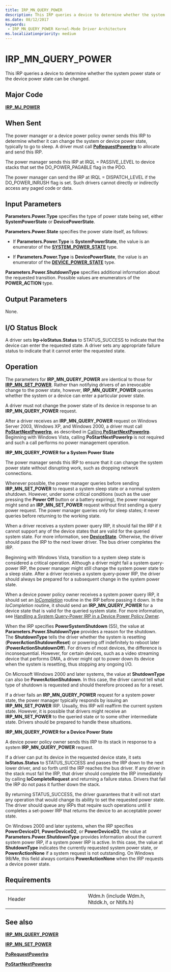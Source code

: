 ```yaml
---
title: IRP_MN_QUERY_POWER
description: This IRP queries a device to determine whether the system power state or the device power state can be changed.
ms.date: 08/12/2017
keywords:
 - IRP_MN_QUERY_POWER Kernel-Mode Driver Architecture
ms.localizationpriority: medium
---
```


# IRP\_MN\_QUERY\_POWER


This IRP queries a device to determine whether the system power state or the device power state can be changed.

## Major Code

[**IRP\_MJ\_POWER**](irp-mj-power.md)

## When Sent

The power manager or a device power policy owner sends this IRP to determine whether it can change the system or device power state, typically to go to sleep. A driver must call [**PoRequestPowerIrp**](/windows-hardware/drivers/ddi/wdm/nf-wdm-porequestpowerirp) to allocate and send this IRP.

The power manager sends this IRP at IRQL = PASSIVE\_LEVEL to device stacks that set the DO\_POWER\_PAGABLE flag in the PDO.

The power manager can send the IRP at IRQL = DISPATCH\_LEVEL if the DO\_POWER\_INRUSH flag is set. Such drivers cannot directly or indirectly access any paged code or data.

## Input Parameters


**Parameters.Power.Type** specifies the type of power state being set, either **SystemPowerState** or **DevicePowerState**.

**Parameters.Power.State** specifies the power state itself, as follows:

-   If **Parameters.Power.Type** is **SystemPowerState**, the value is an enumerator of the [**SYSTEM\_POWER\_STATE**](/windows-hardware/drivers/ddi/wdm/ne-wdm-_system_power_state) type.

-   If **Parameters.Power.Type** is **DevicePowerState**, the value is an enumerator of the [**DEVICE\_POWER\_STATE**](/windows-hardware/drivers/ddi/wdm/ne-wdm-_device_power_state) type.

**Parameters.Power.ShutdownType** specifies additional information about the requested transition. Possible values are enumerators of the **POWER\_ACTION** type.

## Output Parameters


None.

## I/O Status Block


A driver sets **Irp-&gt;IoStatus.Status** to STATUS\_SUCCESS to indicate that the device can enter the requested state. A driver sets any appropriate failure status to indicate that it cannot enter the requested state.

## Operation

The parameters for **IRP\_MN\_QUERY\_POWER** are identical to those for [**IRP\_MN\_SET\_POWER**](irp-mn-set-power.md). Rather than notifying drivers of an irrevocable change to the power state, however, **IRP\_MN\_QUERY\_POWER** queries whether the system or a device can enter a particular power state.

A driver must not change the power state of its device in response to an **IRP\_MN\_QUERY\_POWER** request.

After a driver receives an **IRP\_MN\_QUERY\_POWER** request on Windows Server 2003, Windows XP, and Windows 2000, a driver must call [**PoStartNextPowerIrp**](/windows-hardware/drivers/ddi/ntifs/nf-ntifs-postartnextpowerirp), as described in [Calling **PoStartNextPowerIrp**](./calling-postartnextpowerirp.md). Beginning with Windows Vista, calling **PoStartNextPowerIrp** is not required and such a call performs no power management operation.

**IRP\_MN\_QUERY\_POWER for a System Power State**

The power manager sends this IRP to ensure that it can change the system power state without disrupting work, such as dropping network connections.

Whenever possible, the power manager queries before sending **IRP\_MN\_SET\_POWER** to request a system sleep state or a normal system shutdown. However, under some critical conditions (such as the user pressing the **Power Off** button or a battery expiring), the power manager might send an **IRP\_MN\_SET\_POWER** request without first sending a query power request. The power manager queries only for sleep states; it never queries before returning to the working state.

When a driver receives a system power query IRP, it should fail the IRP if it cannot support any of the device states that are valid for the queried system state. For more information, see [**DeviceState**](./devicestate.md). Otherwise, the driver should pass the IRP to the next lower driver. The bus driver completes the IRP.

Beginning with Windows Vista, transition to a system sleep state is considered a critical operation. Although a driver might fail a system query-power IRP, the power manager might still change the system power state to a sleep state. After a driver receives a system query-power IRP, the driver should always be prepared for a subsequent change in the system power state.

When a device power policy owner receives a system power query IRP, it should set an [*IoCompletion*](/windows-hardware/drivers/ddi/wdm/nc-wdm-io_completion_routine) routine in the IRP before passing it down. In the *IoCompletion* routine, it should send an **IRP\_MN\_QUERY\_POWER** for a device state that is valid for the queried system state. For more information, see [Handling a System Query-Power IRP in a Device Power Policy Owner](./handling-a-system-query-power-irp-in-a-device-power-policy-owner.md).

When the IRP specifies **PowerSystemShutdown** (S5), the value at **Parameters.Power.ShutdownType** provides a reason for the shutdown. The **ShutdownType** tells the driver whether the system is resetting (**PowerActionShutdownReset**) or powering off indefinitely to reboot later (**PowerActionShutdownOff**). For drivers of most devices, the difference is inconsequential. However, for certain devices, such as a video streaming device that performs DMA, a driver might opt to power down its device when the system is resetting, thus stopping any ongoing I/O.

On Microsoft Windows 2000 and later systems, the value at **ShutdownType** can also be **PowerActionShutdown**. In this case, the driver cannot tell what type of shutdown is requested and should therefore proceed as for a reset.

If a driver fails an **IRP\_MN\_QUERY\_POWER** request for a system power state, the power manager typically responds by issuing an **IRP\_MN\_SET\_POWER** IRP. Usually, this IRP will reaffirm the current system state. However, it is possible that drivers might receive an **IRP\_MN\_SET\_POWER** to the queried state or to some other intermediate state. Drivers should be prepared to handle these situations.

**IRP\_MN\_QUERY\_POWER for a Device Power State**

A device power policy owner sends this IRP to its stack in response to a system **IRP\_MN\_QUERY\_POWER** request.

If a driver can put its device in the requested device state, it sets **IoStatus.Status** to STATUS\_SUCCESS and passes the IRP down to the next lower driver, and so forth until the IRP reaches the bus driver. If any driver in the stack must fail the IRP, that driver should complete the IRP immediately by calling **IoCompleteRequest** and returning a failure status. Drivers that fail the IRP do not pass it further down the stack.

By returning STATUS\_SUCCESS, the driver guarantees that it will not start any operation that would change its ability to set the requested power state. The driver should queue any IRPs that require such operations until it completes a set-power IRP that returns the device to an acceptable power state.

On Windows 2000 and later systems, when the IRP specifies **PowerDeviceD1**, **PowerDeviceD2**, or **PowerDeviceD3**, the value at **Parameters.Power.ShutdownType** provides information about the current system power IRP, if a system power IRP is active. In this case, the value at **ShutdownType** indicates the currently requested system power state, or **PowerActionNone** if a system request is not outstanding. On Windows 98/Me, this field always contains **PowerActionNone** when the IRP requests a device power state.

## Requirements

<table>
<colgroup>
<col width="50%" />
<col width="50%" />
</colgroup>
<tbody>
<tr class="odd">
<td><p>Header</p></td>
<td>Wdm.h (include Wdm.h, Ntddk.h, or Ntifs.h)</td>
</tr>
</tbody>
</table>

## See also


[**IRP\_MN\_QUERY\_POWER**](irp-mn-query-power.md)

[**IRP\_MN\_SET\_POWER**](irp-mn-set-power.md)

[**PoRequestPowerIrp**](/windows-hardware/drivers/ddi/wdm/nf-wdm-porequestpowerirp)

[**PoStartNextPowerIrp**](/windows-hardware/drivers/ddi/ntifs/nf-ntifs-postartnextpowerirp)

 

